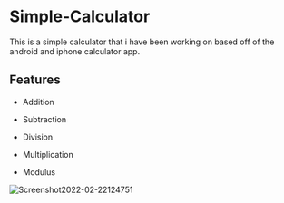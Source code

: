 # Simple-Calculator

This is a simple calculator that i have been working on based off of the android and iphone calculator app.

## Features

- Addition

- Subtraction

- Division

- Multiplication

- Modulus


![Screenshot2022-02-22124751](https://user-images.githubusercontent.com/93896875/162798197-d7365203-a501-4a81-95f8-a39a20006b64.jpg)
